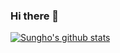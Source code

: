 ### Hi there 👋

[![Sungho's github stats](https://github-readme-stats.vercel.app/api?username=sgc109)](https://github.com/sgc109/github-readme-stats)

<!--
**sgc109/sgc109** is a ✨ _special_ ✨ repository because its `README.md` (this file) appears on your GitHub profile.

Here are some ideas to get you started:

- 🔭 I’m currently working on ...
- 🌱 I’m currently learning ...
- 👯 I’m looking to collaborate on ...
- 🤔 I’m looking for help with ...
- 💬 Ask me about ...
- 📫 How to reach me: ...
- 😄 Pronouns: ...
- ⚡ Fun fact: ...
-->
